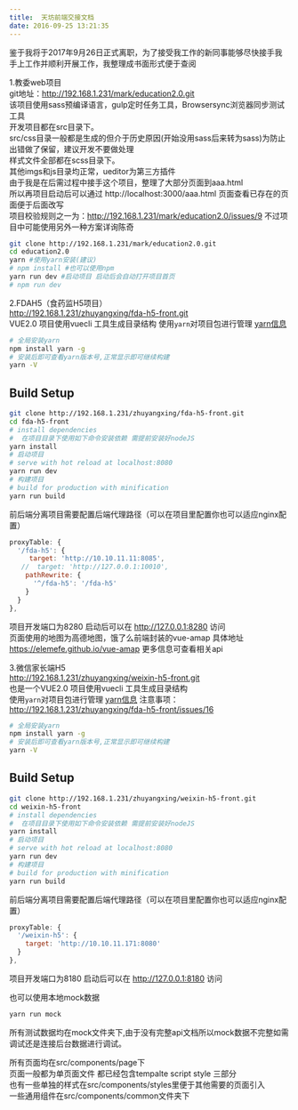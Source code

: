 ```yaml
---
title:  天坊前端交接文档   
date: 2016-09-25 13:21:35   
---
```



鉴于我将于2017年9月26日正式离职，为了接受我工作的新同事能够尽快接手我手上工作并顺利开展工作，我整理成书面形式便于查阅

1.教委web项目  
git地址：http://192.168.1.231/mark/education2.0.git   
该项目使用sass预编译语言，gulp定时任务工具，Browsersync浏览器同步测试工具  
开发项目都在src目录下。  
src/css目录一般都是生成的但介于历史原因(开始没用sass后来转为sass)为防止出错做了保留，建议开发不要做处理  
样式文件全部都在scss目录下。  
其他imgs和js目录均正常，ueditor为第三方插件  
由于我是在后需过程中接手这个项目，整理了大部分页面到aaa.html  
所以再项目启动后可以通过 http://localhost:3000/aaa.html 页面查看已存在的页面便于后面改写  
项目校验规则之一为：http://192.168.1.231/mark/education2.0/issues/9 不过项目中可能使用另外一种方案详询陈奇  
``` bash 
git clone http://192.168.1.231/mark/education2.0.git 
cd education2.0
yarn #使用yarn安装(建议)
# npm install #也可以使用npm
yarn run dev #启动项目 启动后会自动打开项目首页
# npm run dev 
```

2.FDAH5（食药监H5项目）   
http://192.168.1.231/zhuyangxing/fda-h5-front.git  
VUE2.0 项目使用vuecli 工具生成目录结构
使用`yarn`对项目包进行管理
[yarn信息](https://yarnpkg.com/zh-Hans/docs/getting-started)

``` bash
# 全局安装yarn
npm install yarn -g
# 安装后即可查看yarn版本号,正常显示即可继续构建
yarn -V
```

## Build Setup
``` bash
git clone http://192.168.1.231/zhuyangxing/fda-h5-front.git   
cd fda-h5-front
# install dependencies
#  在项目目录下使用如下命令安装依赖 需提前安装好nodeJS
yarn install
# 启动项目
# serve with hot reload at localhost:8080
yarn run dev
# 构建项目
# build for production with minification
yarn run build
```
前后端分离项目需要配置后端代理路径（可以在项目里配置你也可以适应nginx配置）
``` js
proxyTable: {
  '/fda-h5': {
     target: 'http://10.10.11.11:8085',
   //  target: 'http://127.0.0.1:10010',
    pathRewrite: {
      '^/fda-h5': '/fda-h5'
    }
  }
},
```
项目开发端口为8280 启动后可以在 http://127.0.0.1:8280 访问  
页面使用的地图为高德地图，饿了么前端封装的vue-amap 具体地址 https://elemefe.github.io/vue-amap 更多信息可查看相关api

3.微信家长端H5  
http://192.168.1.231/zhuyangxing/weixin-h5-front.git  
也是一个VUE2.0 项目使用vuecli 工具生成目录结构  
使用`yarn`对项目包进行管理
[yarn信息](https://yarnpkg.com/zh-Hans/docs/getting-started)
注意事项：http://192.168.1.231/zhuyangxing/fda-h5-front/issues/16
``` bash
# 全局安装yarn
npm install yarn -g
# 安装后即可查看yarn版本号,正常显示即可继续构建
yarn -V
```

## Build Setup
``` bash
git clone http://192.168.1.231/zhuyangxing/weixin-h5-front.git   
cd weixin-h5-front
# install dependencies
#  在项目目录下使用如下命令安装依赖 需提前安装好nodeJS
yarn install
# 启动项目
# serve with hot reload at localhost:8080
yarn run dev
# 构建项目
# build for production with minification
yarn run build
```
前后端分离项目需要配置后端代理路径（可以在项目里配置你也可以适应nginx配置）
``` js
proxyTable: {
  '/weixin-h5': {
    target: 'http://10.10.11.171:8080'
  }
},
```
项目开发端口为8180 启动后可以在 http://127.0.0.1:8180 访问

也可以使用本地mock数据 
``` bash
yarn run mock
```
所有测试数据均在mock文件夹下,由于没有完整api文档所以mock数据不完整如需调试还是连接后台数据进行调试。

所有页面均在src/components/page下  
页面一般都为单页面文件 都已经包含tempalte script style 三部分  
也有一些单独的样式在src/components/styles里便于其他需要的页面引入  
一些通用组件在src/components/common文件夹下  




